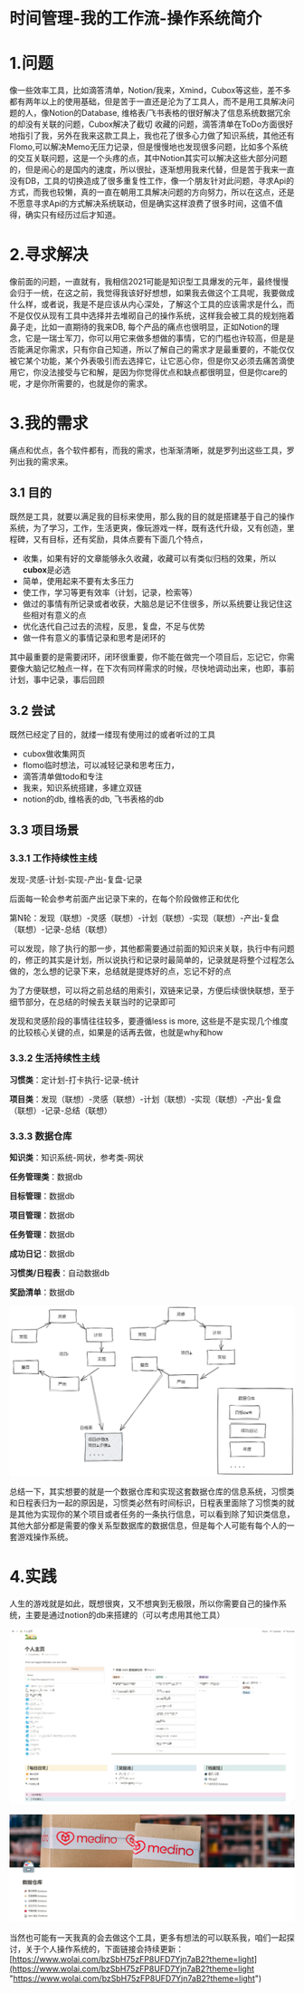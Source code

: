 # 时间管理-我的工作流-操作系统简介

# 1.问题

像一些效率工具，比如滴答清单，Notion/我来，Xmind，Cubox等这些，差不多都有两年以上的使用基础，但是苦于一直还是沦为了工具人，而不是用工具解决问题的人，像Notion的Database, 维格表/飞书表格的很好解决了信息系统数据冗余的却没有关联的问题，Cubox解决了截切 收藏的问题，滴答清单在ToDo方面很好地指引了我，另外在我来这款工具上，我也花了很多心力做了知识系统，其他还有Flomo,可以解决Memo无压力记录，但是慢慢地也发现很多问题，比如多个系统的交互关联问题，这是一个头疼的点，其中Notion其实可以解决这些大部分问题的，但是闹心的是国内的速度，所以很扯，逐渐想用我来代替，但是苦于我来一直没有DB，工具的切换造成了很多重复性工作，像一个朋友针对此问题，寻求Api的方式，而我也较懒，真的一直在朝用工具解决问题的方向努力，所以在这点，还是不愿意寻求Api的方式解决系统联动，但是确实这样浪费了很多时间，这值不值得，确实只有经历过后才知道。

# 2.寻求解决

像前面的问题，一直就有，我相信2021可能是知识型工具爆发的元年，最终慢慢会归于一统，在这之前，我觉得我该好好想想，如果我去做这个工具呢，我要做成什么样，或者说，我是不是应该从内心深处，了解这个工具的应该需求是什么，而不是仅仅从现有工具中选择并去堆砌自己的操作系统，这样我会被工具的规划拖着鼻子走，比如一直期待的我来DB, 每个产品的痛点也很明显，正如Notion的理念，它是一瑞士军刀，你可以用它来做多想做的事情，它的门槛也许较高，但是是否能满足你需求，只有你自己知道，所以了解自己的需求才是最重要的，不能仅仅被它某个功能，某个外表吸引而去选择它，让它恶心你，但是你又必须去痛苦滴使用它，你没法接受与它和解，是因为你觉得优点和缺点都很明显，但是你care的呢，才是你所需要的，也就是你的需求。

# 3.我的需求

痛点和优点，各个软件都有，而我的需求，也渐渐清晰，就是罗列出这些工具，罗列出我的需求来。

## 3.1 目的

既然是工具，就要以满足我的目标来使用，那么我的目的就是搭建基于自己的操作系统，为了学习，工作，生活更爽，像玩游戏一样，既有迭代升级，又有创造，里程碑，又有目标，还有奖励，具体点要有下面几个特点，

-   收集，如果有好的文章能够永久收藏，收藏可以有类似归档的效果，所以**cubox**是必选
-   简单，使用起来不要有太多压力
-   使工作，学习等更有效率（计划，记录，检索等）
-   做过的事情有所记录或者收获，大脑总是记不住很多，所以系统要让我记住这些相对有意义的点
-   优化迭代自己过去的流程，反思，复盘，不足与优势
-   做一件有意义的事情记录和思考是闭环的

其中最重要的是需要闭环，闭环很重要，你不能在做完一个项目后，忘记它，你需要像大脑记忆触点一样，在下次有同样需求的时候，尽快地调动出来，也即，事前计划，事中记录，事后回顾

## 3.2 尝试

既然已经定了目的，就缕一缕现有使用过的或者听过的工具

-   cubox做收集网页
-   flomo临时想法，可以减轻记录和思考压力，
-   滴答清单做todo和专注
-   我来，知识系统搭建，多建立双链
-   notion的db, 维格表的db, 飞书表格的db

## 3.3 项目场景

### 3.3.1 工作持续性主线

发现-灵感-计划-实现-产出-复盘-记录

后面每一轮会参考前面产出记录下来的，在每个阶段做修正和优化

第N轮：发现（联想）-灵感（联想）-计划（联想）-实现（联想）-产出-复盘（联想）-记录-总结（联想）

可以发现，除了执行的那一步，其他都需要通过前面的知识来关联，执行中有问题的，修正的其实是计划，所以说执行和记录时最简单的，记录就是将整个过程怎么做的，怎么想的记录下来，总结就是提炼好的点，忘记不好的点

为了方便联想，可以将之前总结的用索引，双链来记录，方便后续很快联想，至于细节部分，在总结的时候去关联当时的记录即可

发现和灵感阶段的事情往往较多，要遵循less is more,  这些是不是实现几个维度的比较核心关键的点，如果是的话再去做，也就是why和how

### 3.3.2 生活持续性主线

**习惯类**：定计划-打卡执行-记录-统计

**项目类**：发现（联想）-灵感（联想）-计划（联想）-实现（联想）-产出-复盘（联想）-记录-总结（联想）

### 3.3.3 数据仓库

**知识类**：知识系统-网状，参考类-网状

**任务管理类**：数据db

**目标管理**：数据db

**项目管理**：数据db

**任务管理**：数据db

**成功日记**：数据db

**习惯类/日程表**：自动数据db

**奖励清单**：数据db

![](image/image_bj6m2nd6Tw.png)

总结一下，其实想要的就是一个数据仓库和实现这套数据仓库的信息系统，习惯类和日程表归为一起的原因是，习惯类必然有时间标识，日程表里面除了习惯类的就是其他为实现你的某个项目或者任务的一条执行信息，可以看到除了知识类信息，其他大部分都是需要的像关系型数据库的数据信息，但是每个人可能有每个人的一套游戏操作系统。

# 4.实践

人生的游戏就是如此，既想很爽，又不想爽到无极限，所以你需要自己的操作系统，主要是通过notion的db来搭建的（可以考虑用其他工具）

![](image/image_LpYmVReYjk.png)

![](image/image_xtRQk_q6lz.png)

当然也可能有一天我真的会去做这个工具，更多有想法的可以联系我，咱们一起探讨，关于个人操作系统的，下面链接会持续更新：[https://www.wolai.com/bzSbH75zFP8UFD7Yjn7aB2?theme=light](https://www.wolai.com/bzSbH75zFP8UFD7Yjn7aB2?theme=light "https://www.wolai.com/bzSbH75zFP8UFD7Yjn7aB2?theme=light")
